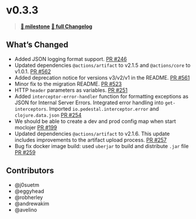 # v0.3.3

> **[🎯 milestone](https://github.com/moclojer/moclojer/milestone/6?closed=1)**
> **[🔖 full Changelog](https://github.com/moclojer/moclojer/commits/v0.3.3)**

## What’s Changed

* Added JSON logging format support. [PR #246](https://github.com/moclojer/moclojer/issues/246)
* Updated dependencies `@actions/artifact` to v2.1.5 and `@actions/core` to v1.0.1. [PR #562](https://github.com/actions/upload-artifact/pull/562)
* Added deprecation notice for versions v3/v2/v1 in the README. [PR #561](https://github.com/actions/upload-artifact/pull/561)
* Minor fix to the migration README. [PR #523](https://github.com/actions/upload-artifact/pull/523)
* HTTP `header` parameters as variables. [PR #251](https://github.com/moclojer/moclojer/issues/251)
* Added `interceptor-error-handler` function for formatting exceptions as JSON for Internal Server Errors. Integrated error handling into `get-interceptors`. Imported `io.pedestal.interceptor.error` and `clojure.data.json` [PR #254](https://github.com/moclojer/moclojer/pull/254)
* We should be able to create a dev and prod config map when start moclojer [PR #199](https://github.com/moclojer/moclojer/issues/199)
* Updated dependencies `@actions/artifact` to v2.1.6. This update includes improvements to the artifact upload process. [PR #257](https://github.com/moclojer/moclojer/pull/257)
* Bug fix docker image build: used `uberjar` to build and distribute `.jar` file [PR #259](https://github.com/moclojer/moclojer/issues/259)

## Contributors

* @j0suetm
* @eggyhead
* @robherley
* @andrewakim
* @avelino
